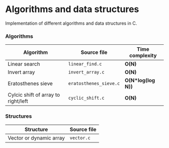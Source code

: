 # Algorithms and data structures

Implementation of different algorithms and data structures in C.

### Algorithms

| Algorithm | Source file | Time complexity |
| --------- | ----------- | --------------- |
| Linear search | `linear_find.c` | **O(N)** |
| Invert array | `invert_array.c` | **O(N)** |
| Eratosthenes sieve | `eratosthenes_sieve.c` | **O(N*log(log N))** |
| Cylcic shift of array to right/left | `cyclic_shift.c` | **O(N)** |

### Structures

| Structure | Source file |
| --------- | ----------- |
| Vector or dynamic array | `vector.c` |
